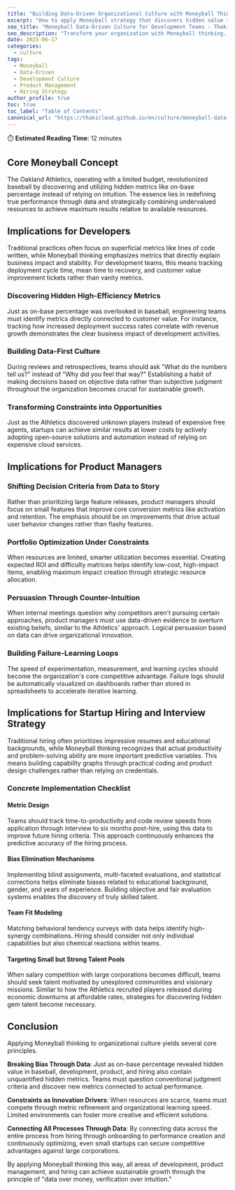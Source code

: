 ```yaml
---
title: "Building Data-Driven Organizational Culture with Moneyball Thinking"
excerpt: "How to apply Moneyball strategy that discovers hidden value through data and achieves maximum performance relative to resources in development, product, and hiring"
seo_title: "Moneyball Data-Driven Culture for Development Teams - Thaki Cloud"
seo_description: "Transform your organization with Moneyball thinking. Build data-driven culture in development, product management, and hiring for maximum ROI."
date: 2025-06-17
categories:
  - culture
tags:
  - Moneyball
  - Data-Driven
  - Development Culture
  - Product Management
  - Hiring Strategy
author_profile: true
toc: true
toc_label: "Table of Contents"
canonical_url: "https://thakicloud.github.io/en/culture/moneyball-data-driven-culture/"
---
```


⏱️ **Estimated Reading Time**: 12 minutes

## Core Moneyball Concept

The Oakland Athletics, operating with a limited budget, revolutionized baseball by discovering and utilizing hidden metrics like on-base percentage instead of relying on intuition. The essence lies in redefining true performance through data and strategically combining undervalued resources to achieve maximum results relative to available resources.

## Implications for Developers

Traditional practices often focus on superficial metrics like lines of code written, while Moneyball thinking emphasizes metrics that directly explain business impact and stability. For development teams, this means tracking deployment cycle time, mean time to recovery, and customer value improvement tickets rather than vanity metrics.

### Discovering Hidden High-Efficiency Metrics

Just as on-base percentage was overlooked in baseball, engineering teams must identify metrics directly connected to customer value. For instance, tracking how increased deployment success rates correlate with revenue growth demonstrates the clear business impact of development activities.

### Building Data-First Culture

During reviews and retrospectives, teams should ask "What do the numbers tell us?" instead of "Why did you feel that way?" Establishing a habit of making decisions based on objective data rather than subjective judgment throughout the organization becomes crucial for sustainable growth.

### Transforming Constraints into Opportunities

Just as the Athletics discovered unknown players instead of expensive free agents, startups can achieve similar results at lower costs by actively adopting open-source solutions and automation instead of relying on expensive cloud services.

## Implications for Product Managers

### Shifting Decision Criteria from Data to Story

Rather than prioritizing large feature releases, product managers should focus on small features that improve core conversion metrics like activation and retention. The emphasis should be on improvements that drive actual user behavior changes rather than flashy features.

### Portfolio Optimization Under Constraints

When resources are limited, smarter utilization becomes essential. Creating expected ROI and difficulty matrices helps identify low-cost, high-impact items, enabling maximum impact creation through strategic resource allocation.

### Persuasion Through Counter-Intuition

When internal meetings question why competitors aren't pursuing certain approaches, product managers must use data-driven evidence to overturn existing beliefs, similar to the Athletics' approach. Logical persuasion based on data can drive organizational innovation.

### Building Failure-Learning Loops

The speed of experimentation, measurement, and learning cycles should become the organization's core competitive advantage. Failure logs should be automatically visualized on dashboards rather than stored in spreadsheets to accelerate iterative learning.

## Implications for Startup Hiring and Interview Strategy

Traditional hiring often prioritizes impressive resumes and educational backgrounds, while Moneyball thinking recognizes that actual productivity and problem-solving ability are more important predictive variables. This means building capability graphs through practical coding and product design challenges rather than relying on credentials.

### Concrete Implementation Checklist

#### Metric Design

Teams should track time-to-productivity and code review speeds from application through interview to six months post-hire, using this data to improve future hiring criteria. This approach continuously enhances the predictive accuracy of the hiring process.

#### Bias Elimination Mechanisms

Implementing blind assignments, multi-faceted evaluations, and statistical corrections helps eliminate biases related to educational background, gender, and years of experience. Building objective and fair evaluation systems enables the discovery of truly skilled talent.

#### Team Fit Modeling

Matching behavioral tendency surveys with data helps identify high-synergy combinations. Hiring should consider not only individual capabilities but also chemical reactions within teams.

#### Targeting Small but Strong Talent Pools

When salary competition with large corporations becomes difficult, teams should seek talent motivated by unexplored communities and visionary missions. Similar to how the Athletics recruited players released during economic downturns at affordable rates, strategies for discovering hidden gem talent become necessary.

## Conclusion

Applying Moneyball thinking to organizational culture yields several core principles.

**Breaking Bias Through Data**: Just as on-base percentage revealed hidden value in baseball, development, product, and hiring also contain unquantified hidden metrics. Teams must question conventional judgment criteria and discover new metrics connected to actual performance.

**Constraints as Innovation Drivers**: When resources are scarce, teams must compete through metric refinement and organizational learning speed. Limited environments can foster more creative and efficient solutions.

**Connecting All Processes Through Data**: By connecting data across the entire process from hiring through onboarding to performance creation and continuously optimizing, even small startups can secure competitive advantages against large corporations.

By applying Moneyball thinking this way, all areas of development, product management, and hiring can achieve sustainable growth through the principle of "data over money, verification over intuition."
